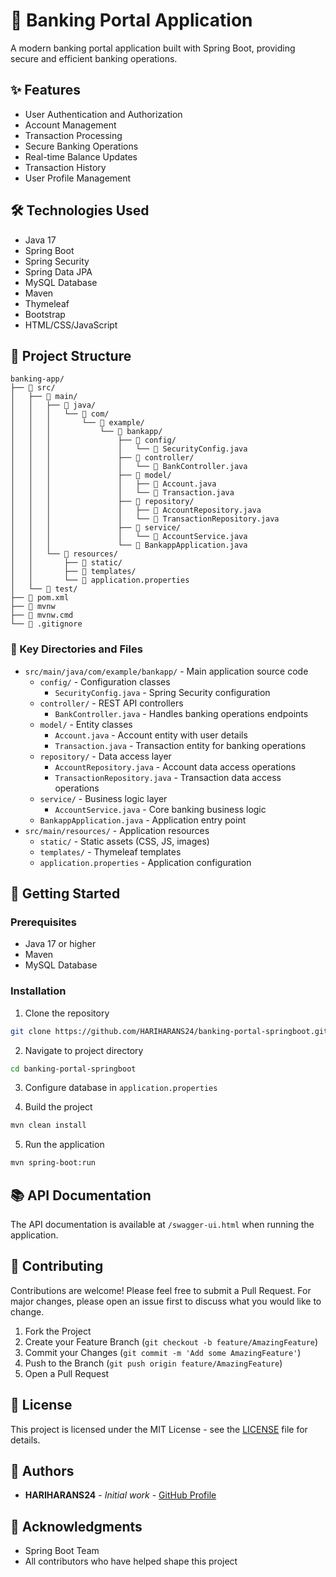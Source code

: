 # 🏦 Banking Portal Application

A modern banking portal application built with Spring Boot, providing secure and efficient banking operations.

## ✨ Features
- User Authentication and Authorization
- Account Management
- Transaction Processing 
- Secure Banking Operations
- Real-time Balance Updates
- Transaction History
- User Profile Management
  
## 🛠 Technologies Used 
- Java 17 
- Spring Boot
- Spring Security
- Spring Data JPA
- MySQL Database
- Maven
- Thymeleaf
- Bootstrap
- HTML/CSS/JavaScript

## 📁 Project Structure
```
banking-app/
├── 📁 src/
│   ├── 📁 main/
│   │   ├── 📁 java/
│   │   │   └── 📁 com/
│   │   │       └── 📁 example/
│   │   │           └── 📁 bankapp/
│   │   │               ├── 📁 config/
│   │   │               │   └── 📄 SecurityConfig.java
│   │   │               ├── 📁 controller/
│   │   │               │   └── 📄 BankController.java
│   │   │               ├── 📁 model/
│   │   │               │   ├── 📄 Account.java
│   │   │               │   └── 📄 Transaction.java
│   │   │               ├── 📁 repository/
│   │   │               │   ├── 📄 AccountRepository.java
│   │   │               │   └── 📄 TransactionRepository.java
│   │   │               ├── 📁 service/
│   │   │               │   └── 📄 AccountService.java
│   │   │               └── 📄 BankappApplication.java
│   │   └── 📁 resources/
│   │       ├── 📁 static/
│   │       ├── 📁 templates/
│   │       └── 📄 application.properties
│   └── 📁 test/
├── 📄 pom.xml
├── 📄 mvnw
├── 📄 mvnw.cmd
└── 📄 .gitignore
```

### 📂 Key Directories and Files
- `src/main/java/com/example/bankapp/` - Main application source code
  - `config/` - Configuration classes
    - `SecurityConfig.java` - Spring Security configuration
  - `controller/` - REST API controllers
    - `BankController.java` - Handles banking operations endpoints
  - `model/` - Entity classes
    - `Account.java` - Account entity with user details
    - `Transaction.java` - Transaction entity for banking operations
  - `repository/` - Data access layer
    - `AccountRepository.java` - Account data access operations
    - `TransactionRepository.java` - Transaction data access operations
  - `service/` - Business logic layer
    - `AccountService.java` - Core banking business logic
  - `BankappApplication.java` - Application entry point
- `src/main/resources/` - Application resources
  - `static/` - Static assets (CSS, JS, images)
  - `templates/` - Thymeleaf templates
  - `application.properties` - Application configuration

## 🚀 Getting Started

### Prerequisites
- Java 17 or higher
- Maven
- MySQL Database

### Installation
1. Clone the repository
```bash
git clone https://github.com/HARIHARANS24/banking-portal-springboot.git
```

2. Navigate to project directory
```bash
cd banking-portal-springboot
```

3. Configure database in `application.properties`

4. Build the project
```bash
mvn clean install
```

5. Run the application
```bash
mvn spring-boot:run
```

## 📚 API Documentation
The API documentation is available at `/swagger-ui.html` when running the application.

## 🤝 Contributing
Contributions are welcome! Please feel free to submit a Pull Request. For major changes, please open an issue first to discuss what you would like to change.

1. Fork the Project
2. Create your Feature Branch (`git checkout -b feature/AmazingFeature`)
3. Commit your Changes (`git commit -m 'Add some AmazingFeature'`)
4. Push to the Branch (`git push origin feature/AmazingFeature`)
5. Open a Pull Request

## 📄 License
This project is licensed under the MIT License - see the [LICENSE](LICENSE) file for details.

## 👥 Authors
- **HARIHARANS24** - *Initial work* - [GitHub Profile](https://github.com/HARIHARANS24)

## 🙏 Acknowledgments
- Spring Boot Team
- All contributors who have helped shape this project 
